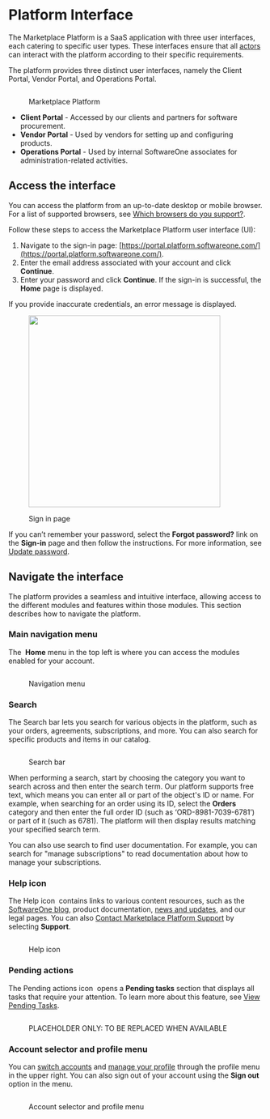 # Platform Interface

The Marketplace Platform is a SaaS application with three user interfaces, each catering to specific user types. These interfaces ensure that all [actors](../key-concepts.md#platform-actors) can interact with the platform according to their specific requirements.&#x20;

The platform provides three distinct user interfaces, namely the Client Portal, Vendor Portal, and Operations Portal.&#x20;

<figure><img src="../../../.gitbook/assets/marketplace_platform.png" alt=""><figcaption><p>Marketplace Platform</p></figcaption></figure>

* **Client Portal** - Accessed by our clients and partners for software procurement.&#x20;
* **Vendor Portal** - Used by vendors for setting up and configuring products.
* **Operations Portal** - Used by internal SoftwareOne associates for administration-related activities.

## Access the interface

You can access the platform from an up-to-date desktop or mobile browser. For a list of supported browsers, see [Which browsers do you support?](../../../help-and-support/faqs/which-browsers-do-you-support.md).

Follow these steps to access the Marketplace Platform user interface (UI):

1. Navigate to the sign-in page: [https://portal.platform.softwareone.com/](https://portal.platform.softwareone.com/).
2. Enter the email address associated with your account and click **Continue**.
3. Enter your password and click **Continue**. If the sign-in is successful, the **Home** page is displayed.

If you provide inaccurate credentials, an error message is displayed.&#x20;

<figure><img src="../../../.gitbook/assets/image (891).png" alt="" width="379"><figcaption><p>Sign in page</p></figcaption></figure>

If you can’t remember your password, select the **Forgot password?** link on the **Sign-in** page and then follow the instructions. For more information, see [Update password](../../../help-and-support/faqs/update-password.md).

## Navigate the interface

The platform provides a seamless and intuitive interface, allowing access to the different modules and features within those modules. This section describes how to navigate the platform.

### Main navigation menu

The <img src="../../../.gitbook/assets/icon_menu.png" alt="" data-size="line"> **Home** menu in the top left is where you can access the modules enabled for your account.&#x20;

<figure><img src="../../../.gitbook/assets/interface_menu.png" alt=""><figcaption><p>Navigation menu</p></figcaption></figure>

### Search

The Search bar lets you search for various objects in the platform, such as your orders, agreements, subscriptions, and more. You can also search for specific products and items in our catalog.

<figure><img src="../../../.gitbook/assets/Search (1).png" alt=""><figcaption><p>Search bar</p></figcaption></figure>

When performing a search, start by choosing the category you want to search across and then enter the search term. Our platform supports free text, which means you can enter all or part of the object's ID or name. For example, when searching for an order using its ID, select the **Orders** category and then enter the full order ID (such as ‘ORD-8981-7039-6781’) or part of it (such as 6781). The platform will then display results matching your specified search term.

You can also use search to find user documentation. For example, you can search for "manage subscriptions" to read documentation about how to manage your subscriptions.

### Help icon

The Help icon <img src="../../../.gitbook/assets/icon_help.png" alt="" data-size="line"> contains links to various content resources, such as the [SoftwareOne blog](https://www.softwareone.com/en/blog/articles), product documentation, [news and updates](https://www.softwareone.com/en/media-releases), and our legal pages. You can also [Contact Marketplace Platform Support](../../../help-and-support/contact-support.md) by selecting **Support**.

<figure><img src="../../../.gitbook/assets/Help.png" alt=""><figcaption><p>Help icon</p></figcaption></figure>

### Pending actions

The Pending actions icon <img src="../../../.gitbook/assets/icon_pending_actions.png" alt="" data-size="line"> opens a **Pending tasks** section that displays all tasks that require your attention. To learn more about this feature, see [View Pending Tasks](view-pending-tasks.md).

<figure><img src="../../../.gitbook/assets/interface_notifications.png" alt=""><figcaption><p>PLACEHOLDER ONLY: TO BE REPLACED WHEN AVAILABLE</p></figcaption></figure>

### Account selector and profile menu

You can [switch accounts](switch-account.md) and [manage your profile](manage-profile.md) through the profile menu in the upper right. You can also sign out of your account using the **Sign out** option in the menu.

<figure><img src="../../../.gitbook/assets/interface_account_selector.png" alt=""><figcaption><p>Account selector and profile menu</p></figcaption></figure>
